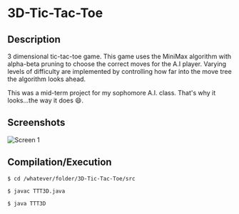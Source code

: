 # 3D-Tic-Tac-Toe

Description
-----------
3 dimensional tic-tac-toe game. This game uses the MiniMax algorithm with alpha-beta pruning to choose the correct moves for the A.I player. Varying levels of difficulty are implemented by controlling how far into the move tree the algorithm looks ahead.

This was a mid-term project for my sophomore A.I. class. That's why it looks...the way it does 😄. 

Screenshots
-----------
![Screen 1](http://i.imgur.com/9rItfFn.png)

Compilation/Execution
------------
```$ cd /whatever/folder/3D-Tic-Tac-Toe/src```

```$ javac TTT3D.java```

```$ java TTT3D```

